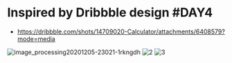# Inspired by Dribbble design #DAY4

- https://dribbble.com/shots/14709020-Calculator/attachments/6408579?mode=media



![image_processing20201205-23021-1rkngdh](https://user-images.githubusercontent.com/61762281/190617845-ab6c1b4a-f11c-4b84-b7cd-06d8fda8fb23.png)
![2](https://user-images.githubusercontent.com/61762281/190617913-cfa14a22-0661-4c36-8a83-0863f7522da2.jpg)
![3](https://user-images.githubusercontent.com/61762281/190618026-195434ab-fd24-4572-8e25-c885ec6baf4b.jpg)
